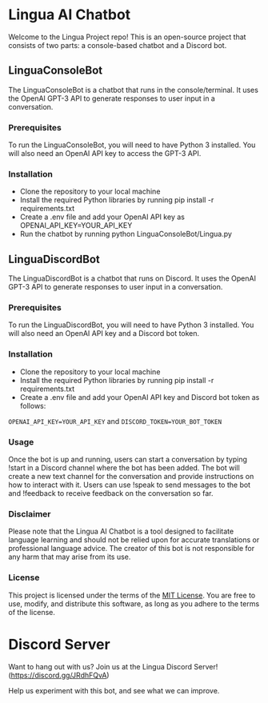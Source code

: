 # Lingua AI Chatbot

Welcome to the Lingua Project repo! This is an open-source project that consists of two parts: a console-based chatbot and a Discord bot.

## LinguaConsoleBot

The LinguaConsoleBot is a chatbot that runs in the console/terminal. It uses the OpenAI GPT-3 API to generate responses to user input in a conversation.

### Prerequisites

To run the LinguaConsoleBot, you will need to have Python 3 installed. You will also need an OpenAI API key to access the GPT-3 API.

### Installation

- Clone the repository to your local machine
- Install the required Python libraries by running pip install -r requirements.txt
- Create a .env file and add your OpenAI API key as OPENAI_API_KEY=YOUR_API_KEY
- Run the chatbot by running python LinguaConsoleBot/Lingua.py

## LinguaDiscordBot

The LinguaDiscordBot is a chatbot that runs on Discord. It uses the OpenAI GPT-3 API to generate responses to user input in a conversation.

### Prerequisites

To run the LinguaDiscordBot, you will need to have Python 3 installed. You will also need an OpenAI API key and a Discord bot token.

### Installation

- Clone the repository to your local machine
- Install the required Python libraries by running pip install -r requirements.txt
- Create a .env file and add your OpenAI API key and Discord bot token as follows:

`OPENAI_API_KEY=YOUR_API_KEY` and `DISCORD_TOKEN=YOUR_BOT_TOKEN`

### Usage

Once the bot is up and running, users can start a conversation by typing !start in a Discord channel where the bot has been added. The bot will create a new text channel for the conversation and provide instructions on how to interact with it. Users can use !speak to send messages to the bot and !feedback to receive feedback on the conversation so far.

### Disclaimer

Please note that the Lingua AI Chatbot is a tool designed to facilitate language learning and should not be relied upon for accurate translations or professional language advice. The creator of this bot is not responsible for any harm that may arise from its use.

### License

This project is licensed under the terms of the [MIT License](https://opensource.org/licenses/MIT). You are free to use, modify, and distribute this software, as long as you adhere to the terms of the license.

# Discord Server

Want to hang out with us? Join us at the Lingua Discord Server!(https://discord.gg/JRdhFQvA)

Help us experiment with this bot, and see what we can improve.
